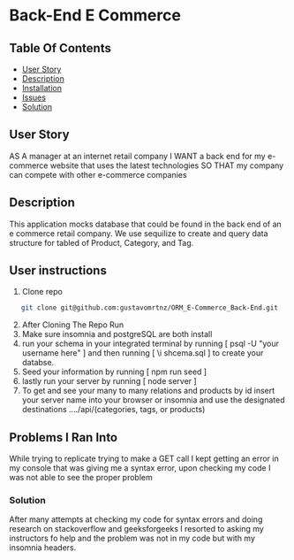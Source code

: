# Back-End E Commerce 

## Table Of Contents
- [User Story](#User-Story)
- [Description](#Description)
- [Installation](#User-Instructions)
- [Issues](#Problmes-I-Ran_into)
- [Solution](#Solution)


## User Story
AS A manager at an internet retail company
I WANT a back end for my e-commerce website that uses the latest technologies
SO THAT my company can compete with other e-commerce companies

## Description 
This application mocks database that could be found in the back end of an e commerce retail company. We use sequilize to create and query data structure for tabled of Product, Category, and Tag.

## User instructions
1. Clone repo
 ```bash
    git clone git@github.com:gustavomrtnz/ORM_E-Commerce_Back-End.git
 ```
2. After Cloning The Repo Run
4. Make sure insomnia and postgreSQL are both install
4. run your schema in your integrated terminal by running [ psql -U "your username here" ] and then running [ \i shcema.sql ] to create your databse.
5. Seed your information by running [ npm run seed ]
6. lastly run your server by running [ node server ]
7. To get and see your many to many relations and products by id insert your server name into your browser or insomnia and use the designated destinations ..../api/(categories, tags, or products)

## Problems I Ran Into
While trying to replicate trying to make a GET call I kept getting an error in my console that was giving me a syntax error, upon checking my code I was not able to see the proper problem

### Solution
After many attempts at checking my code for syntax errors and doing research on stackoverflow and geeksforgeeks I resorted to asking my instructors fo help and the problem was not in my code but with my insomnia headers. 
